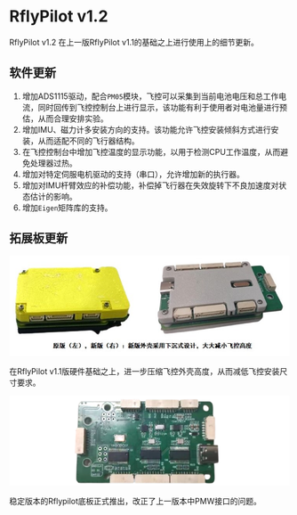 # RflyPilot v1.2
RflyPilot v1.2 在上一版RflyPilot v1.1的基础之上进行使用上的细节更新。

## 软件更新
1. 增加ADS1115驱动，配合``PM05``模块，飞控可以采集到当前电池电压和总工作电流，同时回传到飞控控制台上进行显示，该功能有利于使用者对电池量进行预估，从而合理安排实验。
2. 增加IMU、磁力计多安装方向的支持。该功能允许飞控安装倾斜方式进行安装，从而适配不同的飞行器结构。
3. 在飞控控制台中增加飞控温度的显示功能，以用于检测CPU工作温度，从而避免处理器过热。
4. 增加对特定伺服电机驱动的支持（串口），允许增加新的执行器。
5. 增加对IMU杆臂效应的补偿功能，补偿掉飞行器在失效旋转下不良加速度对状态估计的影响。
6. 增加``Eigen``矩阵库的支持。

## 拓展板更新

![rflypilot_compare](img/v1v2compare.jpg)

在RflyPilot v1.1版硬件基础之上，进一步压缩飞控外壳高度，从而减低飞控安装尺寸要求。

![rflypilot_hil](img/rflypilot_v1.2.png)

稳定版本的Rflypilot底板正式推出，改正了上一版本中PMW接口的问题。


